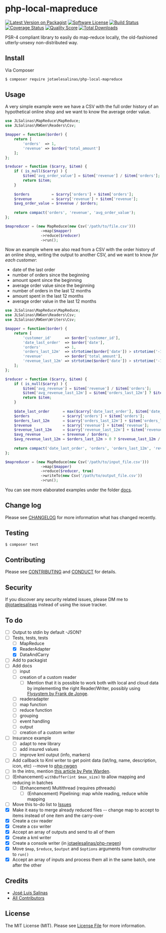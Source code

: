 # php-local-mapreduce

[![Latest Version on Packagist][ico-version]][link-packagist]
[![Software License][ico-license]](LICENSE.md)
[![Build Status][ico-travis]][link-travis]
[![Coverage Status][ico-scrutinizer]][link-scrutinizer]
[![Quality Score][ico-code-quality]][link-code-quality]
[![Total Downloads][ico-downloads]][link-downloads]

PSR-4 compliant library to easily do map-reduce locally, the old-fashioned utterly-unsexy non-distributed way.

## Install

Via Composer

``` bash
$ composer require jotaelesalinas/php-local-mapreduce
```

## Usage

A very simple example were we have a CSV with the full order history of an hypothetical online shop
and we want to know the average order value.

``` php
use JLSalinas\MapReduce\MapReduce;
use JLSalinas\RWGen\Readers\Csv;

$mapper = function($order) {
    return [
        'orders'  => 1,
        'revenue' => $order['total_amount']
    ];
};

$reducer = function ($carry, $item) {
    if ( is_null($carry) ) {
        $item['avg_order_value'] = $item['revenue'] / $item['orders'];
        return $item;
    }
    
    $orders          = $carry['orders'] + $item['orders'];
    $revenue         = $carry['revenue'] + $item['revenue'];
    $avg_order_value = $revenue / $orders;
    
    return compact('orders', 'revenue', 'avg_order_value');
};

$mapreducer = (new MapReduce(new Csv('/path/to/file.csv')))
                ->map($mapper)
                ->reduce($reducer)
                ->run();
```

Now an example where we also read from a CSV with the order history of an online shop,
writing the output to another CSV, and we want to know _for each customer_:
- date of the last order
- number of orders since the beginning
- amount spent since the beginning
- average order value since the beginning
- number of orders in the last 12 months
- amount spent in the last 12 months
- average order value in the last 12 months


``` php
use JLSalinas\MapReduce\MapReduce;
use JLSalinas\RWGen\Readers\Csv;
use JLSalinas\RWGen\Writers\Csv;

$mapper = function($order) {
    return [
        'customer_id'      => $order['customer_id'],
        'date_last_order'  => $order['date'],
        'orders'           => 1,
        'orders_last_12m'  => strtotime($order['date']) > strtotime('-12 months') ? 1 : 0,
        'revenue'          => $order['total_amount'],
        'revenue_last_12m' => strtotime($order['date']) > strtotime('-12 months') ? $order['total_amount'] : 0
    ];
};

$reducer = function ($carry, $item) {
    if ( is_null($carry) ) {
        $item['avg_revenue'] = $item['revenue'] / $item['orders'];
        $item['avg_revenue_last_12m'] = $item['orders_last_12m'] ? $item['revenue_last_12m'] / $item['orders_last_12m'] : 0;
        return $item;
    }
    
    $date_last_order      = max($carry['date_last_order'], $item['date_last_order']);
    $orders               = $carry['orders'] + $item['orders'];
    $orders_last_12m      = $carry['orders_last_12m'] + $item['orders_last_12m'];
    $revenue              = $carry['revenue'] + $item['revenue'];
    $revenue_last_12m     = $carry['revenue_last_12m'] + $item['revenue_last_12m'];
    $avg_revenue          = $revenue / $orders;
    $avg_revenue_last_12m = $orders_last_12m > 0 ? $revenue_last_12m / $orders_last_12m : 0;
    
    return compact('date_last_order', 'orders', 'orders_last_12m', 'revenue', 'revenue_last_12m', 'avg_revenue', 'avg_revenue_last_12m');
};

$mapreducer = (new MapReduce(new Csv('/path/to/input_file.csv')))
                ->map($mapper)
                ->reduce($reducer, true)
                ->writeTo(new Csv('/path/to/output_file.csv'))
                ->run();
```

You can see more elaborated examples under the folder [docs](docs).

## Change log

Please see [CHANGELOG](CHANGELOG.md) for more information what has changed recently.

## Testing

``` bash
$ composer test
```

## Contributing

Please see [CONTRIBUTING](CONTRIBUTING.md) and [CONDUCT](CONDUCT.md) for details.

## Security

If you discover any security related issues, please DM me to [@jotaelesalinas](http://twitter.com/jotaelesalinas) instead of using the issue tracker.

## To do

- [ ] Output to stdin by default -JSON?
- [ ] Tests, tests, tests
    - [ ] MapReduce
    - [x] ReaderAdapter
    - [x] DataAndCarry
- [ ] Add to packagist
- [ ] Add docs
    - [ ] input
    - [ ] creation of a custom reader
        - [ ] Mention that it is possible to work both with local and cloud data by implementing the right Reader/Writer, possibly using [Flysystem by Frank de Jonge](https://github.com/thephpleague/flysystem).
    - [ ] readeradapter
    - [ ] map function
    - [ ] reduce function
    - [ ] grouping
    - [ ] event handling
    - [ ] output
    - [ ] creation of a custom writer
- [ ] Insurance example
    - [ ] adapt to new library
    - [ ] add insured values
    - [ ] improve kml output (info, markers)
- [ ] Add callback to Kml writer to get point data (lat/lng, name, description, icon, etc) --move to [php-rwgen](https://github.com/jotaelesalinas/php-rwgen)
- [ ] In the intro, mention [this article by Pete Warden](https://petewarden.com/2010/01/20/mapreduce-for-idiots/).
- [ ] (Enhancement) `withBuffer(int $max_size)` to allow mapping and reducing in batches
    - [ ] (Enhancement) Multithread (requires pthreads)
        - [ ] (Enhancement) Pipelining: map while reading, reduce while mapping
- [ ] Move this to-do list to [Issues](https://github.com/jotaelesalinas/php-local-mapreduce/issues)
- [x] Make it easy to merge already reduced files -- change map to accept to items instead of one item and the carry-over
- [x] Create a csv reader
- [x] Create a csv writer
- [x] Accept an array of outputs and send to all of them
- [x] Create a kml writer
- [x] Create a console writer (in [jotaelesalinas/php-rwgen](http://github.com/jotaelesalinas/php-rwgen))
- [x] Move `$map`, `$reduce`, `$output` and `$options` arguments from constructor to `run()`
- [x] Accept an array of inputs and process them all in the same batch, one after the other

## Credits

- [José Luis Salinas][link-author]
- [All Contributors][link-contributors]

## License

The MIT License (MIT). Please see [License File](LICENSE.md) for more information.

[ico-version]: https://img.shields.io/packagist/v/jotaelesalinas/php-local-mapreduce.svg?style=flat-square
[ico-license]: https://img.shields.io/badge/license-MIT-brightgreen.svg?style=flat-square
[ico-travis]: https://img.shields.io/travis/jotaelesalinas/php-local-mapreduce/master.svg?style=flat-square
[ico-scrutinizer]: https://img.shields.io/scrutinizer/coverage/g/jotaelesalinas/php-local-mapreduce.svg?style=flat-square
[ico-code-quality]: https://img.shields.io/scrutinizer/g/jotaelesalinas/php-local-mapreduce.svg?style=flat-square
[ico-downloads]: https://img.shields.io/packagist/dt/jotaelesalinas/php-local-mapreduce.svg?style=flat-square

[link-packagist]: https://packagist.org/packages/jotaelesalinas/php-local-mapreduce
[link-travis]: https://travis-ci.org/jotaelesalinas/php-local-mapreduce
[link-scrutinizer]: https://scrutinizer-ci.com/g/jotaelesalinas/php-local-mapreduce/code-structure
[link-code-quality]: https://scrutinizer-ci.com/g/jotaelesalinas/php-local-mapreduce
[link-downloads]: https://packagist.org/packages/jotaelesalinas/php-local-mapreduce
[link-author]: https://github.com/jotaelesalinas
[link-contributors]: ../../contributors

